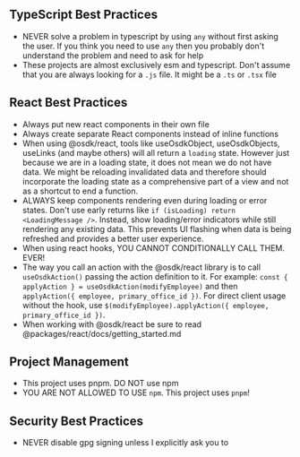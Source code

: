 ## TypeScript Best Practices

- NEVER solve a problem in typescript by using `any` without first asking the user. If you think you need to use `any` then you probably don't understand the problem and need to ask for help
- These projects are almost exclusively esm and typescript. Don't assume that you are always looking for a `.js` file. It might be a `.ts` or `.tsx` file

## React Best Practices

- Always put new react components in their own file
- Always create separate React components instead of inline functions
- When using @osdk/react, tools like useOsdkObject, useOsdkObjects, useLinks (and maybe others) will all return a `loading` state. However just because we are in a loading state, it does not mean we do not have data. We might be reloading invalidated data and therefore should incorporate the loading state as a comprehensive part of a view and not as a shortcut to end a function.
- ALWAYS keep components rendering even during loading or error states. Don't use early returns like `if (isLoading) return <LoadingMessage />`. Instead, show loading/error indicators while still rendering any existing data. This prevents UI flashing when data is being refreshed and provides a better user experience.
- When using react hooks, YOU CANNOT CONDITIONALLY CALL THEM. EVER!
- The way you call an action with the @osdk/react library is to call `useOsdkAction()` passing the action definition to it. For example: `const { applyAction } = useOsdkAction(modifyEmployee)` and then `applyAction({ employee, primary_office_id })`. For direct client usage without the hook, use `$(modifyEmployee).applyAction({ employee, primary_office_id })`.
- When working with @osdk/react be sure to read @packages/react/docs/getting_started.md 

## Project Management

- This project uses pnpm. DO NOT use npm
- YOU ARE NOT ALLOWED TO USE `npm`. This project uses `pnpm`!

## Security Best Practices

- NEVER disable gpg signing unless I explicitly ask you to